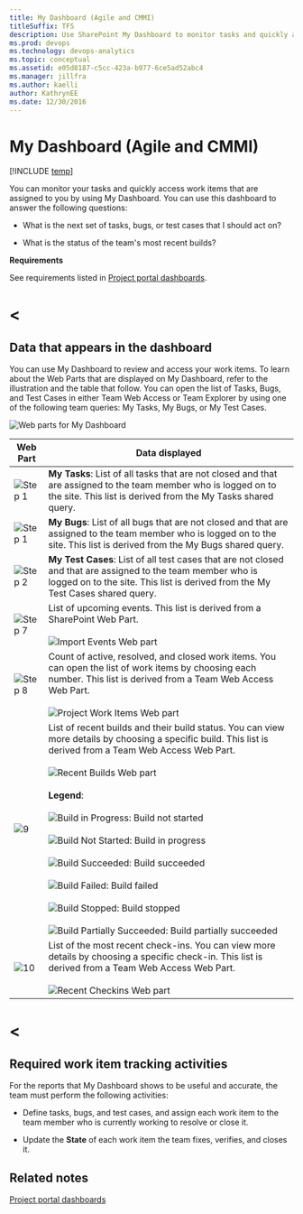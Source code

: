 ```yaml
---
title: My Dashboard (Agile and CMMI) 
titleSuffix: TFS
description: Use SharePoint My Dashboard to monitor tasks and quickly access to work items that are assigned - Team Foundation Server (TFS)
ms.prod: devops
ms.technology: devops-analytics
ms.topic: conceptual
ms.assetid: e05d8187-c5cc-423a-b977-6ce5ad52abc4
ms.manager: jillfra
ms.author: kaelli
author: KathrynEE
ms.date: 12/30/2016
---
```


# My Dashboard (Agile and CMMI)

[!INCLUDE [temp](../_shared/tfs-sharepoint-version.md)]

You can monitor your tasks and quickly access work items that are assigned to you by using My Dashboard. You can use this dashboard to answer the following questions:  
  
-   What is the next set of tasks, bugs, or test cases that I should act on?  
  
-   What is the status of the team's most recent builds?  
  
 **Requirements**  
  
 See requirements listed in [Project portal dashboards](project-portal-dashboards.md).  
 # <
## <a name="Data"></a> Data that appears in the dashboard  
 You can use My Dashboard to review and access your work items. To learn about the Web Parts that are displayed on My Dashboard, refer to the illustration and the table that follow. You can open the list of Tasks, Bugs, and Test Cases in either Team Web Access or Team Explorer by using one of the following team queries: My Tasks, My Bugs, or My Test Cases.  
  
 ![Web parts for My Dashboard](_img/procguid_dashboardmy.png "ProcGuid_DashboardMy")  
  
|Web Part|Data displayed|  
|--------------|--------------------|  
|![Step 1](_img/procguid_1.png "ProcGuid_1")|**My Tasks**: List of all tasks that are not closed and that are assigned to the team member who is logged on to the site. This list is derived from the My Tasks shared query.|  
|![Step 1](_img/procguid_1.png "ProcGuid_1")|**My Bugs**: List of all bugs that are not closed and that are assigned to the team member who is logged on to the site. This list is derived from the My Bugs shared query.|  
|![Step 2](_img/procguid_2.png "ProcGuid_2")|**My Test Cases**: List of all test cases that are not closed and that are assigned to the team member who is logged on to the site. This list is derived from the My Test Cases shared query.|  
|![Step 7](_img/procguid_7.png "ProcGuid_7")|List of upcoming events. This list is derived from a SharePoint Web Part.<br /><br /> ![Import Events Web part](_img/sharepoint_dashboard.png "SharePoint_Dashboard")|  
|![Step 8](_img/procguid_8.png "ProcGuid_8")|Count of active, resolved, and closed work items. You can open the list of work items by choosing each number. This list is derived from a Team Web Access Web Part.<br /><br /> ![Project Work Items Web part](_img/twsa_dashprojectwi.png "TWSA_DashProjectWI")|  
|![9](_img/procguid_9.png "ProcGuid_9")|List of recent builds and their build status. You can view more details by choosing a specific build. This list is derived from a Team Web Access Web Part.<br /><br /> ![Recent Builds Web part](_img/twsa_dashbuilds.png "TWSA_DashBuilds")<br /><br /> **Legend**:<br /><br /> ![Build in Progress](_img/icon_buildstatus_1.gif "Icon_BuildStatus_1"): Build not started<br /><br /> ![Build Not Started](_img/icon_buildstatus_2.gif "Icon_BuildStatus_2"): Build in progress<br /><br /> ![Build Succeeded](_img/icon_buildstatus_3.gif "Icon_BuildStatus_3"): Build succeeded<br /><br /> ![Build Failed](_img/icon_buildstatus_4.gif "Icon_BuildStatus_4"): Build failed<br /><br /> ![Build Stopped](_img/icon_buildstatus_5.gif "Icon_BuildStatus_5"): Build stopped<br /><br /> ![Build Partially Succeeded](_img/icon_buildstatus_6.gif "Icon_BuildStatus_6"): Build partially succeeded|  
|![10](_img/procguid_10.png "ProcGuid_10")|List of the most recent check-ins. You can view more details by choosing a specific check-in. This list is derived from a Team Web Access Web Part.<br /><br /> ![Recent Checkins Web part](_img/twsa_dashcheckins.png "TWSA_DashCheckins")|  
 # <
## <a name="Activities"></a> Required work item tracking activities  
 For the reports that My Dashboard shows to be useful and accurate, the team must perform the following activities:  
  
-   Define tasks, bugs, and test cases, and assign each work item to the team member who is currently working to resolve or close it.  
  
-   Update the **State** of each work item the team fixes, verifies, and closes it.  
  
## Related notes 
 [Project portal dashboards](project-portal-dashboards.md)